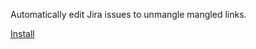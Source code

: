 Automatically edit Jira issues to unmangle mangled links.

[Install](binki-atlassian-jira-unmangle-edit.user.js?raw=1)
